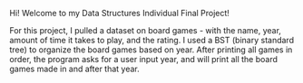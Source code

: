 Hi! Welcome to my Data Structures Individual Final Project!

For this project, I pulled a dataset on board games - with the name, year, amount of time it takes to play, and the rating. I used a BST (binary standard tree) to organize the board games based on year. After printing all games in order, the program asks for a user input year, and will print all the board games made in and after that year.
